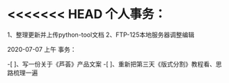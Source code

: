 <<<<<<< HEAD
个人事务：
=======
1、整理更新并上传python-tool文档
2、FTP-125本地服务器调整编辑

2020-07-07 上午
事务：

-[ ]、写一份关于《芦荟》产品文案
-[ ]、重新把第三天《版式分割》教程看、思路梳理一遍
<!--其它暂时未定-->
